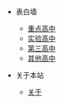 - 表白墙
  - [重点高中](d1gz.md)
  - [实验高中](sygz.md)
  - [第三高中](dsgz.md)
  - [其他高中](others.md)

- 关于本站

  - [关于](about.md)
